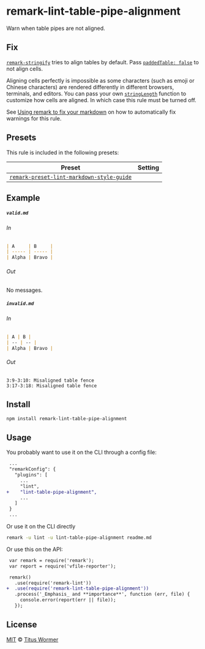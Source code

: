 <!--This file is generated-->

# remark-lint-table-pipe-alignment

Warn when table pipes are not aligned.

## Fix

[`remark-stringify`](https://github.com/remarkjs/remark/tree/master/packages/remark-stringify)
tries to align tables by default. Pass
[`paddedTable: false`](https://github.com/remarkjs/remark/tree/master/packages/remark-stringify#optionspaddedtable)
to not align cells.

Aligning cells perfectly is impossible as some characters (such as emoji or
Chinese characters) are rendered differently in different browsers, terminals,
and editors. You can pass your own
[`stringLength`](https://github.com/remarkjs/remark/tree/master/packages/remark-stringify#optionsstringlength)
function to customize how cells are aligned. In which case this rule must
be turned off.

See [Using remark to fix your markdown](https://github.com/remarkjs/remark-lint#using-remark-to-fix-your-markdown)
on how to automatically fix warnings for this rule.

## Presets

This rule is included in the following presets:

| Preset | Setting |
| ------ | ------- |
| [`remark-preset-lint-markdown-style-guide`](https://github.com/remarkjs/remark-lint/tree/master/packages/remark-preset-lint-markdown-style-guide) |  |

## Example

##### `valid.md`

###### In

```markdown
| A     | B     |
| ----- | ----- |
| Alpha | Bravo |
```

###### Out

No messages.

##### `invalid.md`

###### In

```markdown
| A | B |
| -- | -- |
| Alpha | Bravo |
```

###### Out

```text
3:9-3:10: Misaligned table fence
3:17-3:18: Misaligned table fence
```

## Install

```sh
npm install remark-lint-table-pipe-alignment
```

## Usage

You probably want to use it on the CLI through a config file:

```diff
 ...
 "remarkConfig": {
   "plugins": [
     ...
     "lint",
+    "lint-table-pipe-alignment",
     ...
   ]
 }
 ...
```

Or use it on the CLI directly

```sh
remark -u lint -u lint-table-pipe-alignment readme.md
```

Or use this on the API:

```diff
 var remark = require('remark');
 var report = require('vfile-reporter');

 remark()
   .use(require('remark-lint'))
+  .use(require('remark-lint-table-pipe-alignment'))
   .process('_Emphasis_ and **importance**', function (err, file) {
     console.error(report(err || file));
   });
```

## License

[MIT](https://github.com/remarkjs/remark-lint/blob/master/license) © [Titus Wormer](https://wooorm.com)
